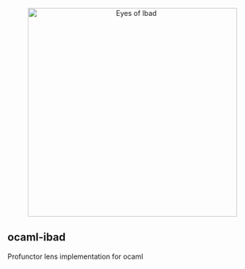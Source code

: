 <p align="center"><a href="https://vuejs.org" target="_blank" rel="noopener noreferrer"><img width="422" src="https://i.imgur.com/fl6oLLG.png" alt="Eyes of Ibad"></a></p>

## ocaml-ibad

Profunctor lens implementation for ocaml
